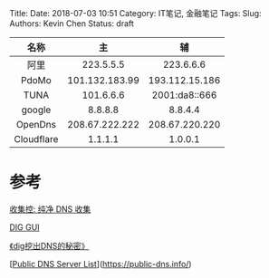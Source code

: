 Title:
Date: 2018-07-03 10:51
Category: IT笔记, 金融笔记
Tags:
Slug:
Authors: Kevin Chen
Status: draft



|    名称    |       主       |       辅       |
| :--------: | :------------: | :------------: |
|    阿里    |   223.5.5.5    |   223.6.6.6    |
|   PdoMo    | 101.132.183.99 | 193.112.15.186 |
|    TUNA    |   101.6.6.6    | 2001:da8::666  |
|   google   |    8.8.8.8     |    8.8.4.4     |
|  OpenDns   | 208.67.222.222 | 208.67.220.220 |
| Cloudflare |    1.1.1.1     |    1.0.0.1     |





# 参考

[收集控: 纯净 DNS 收集](https://blog.liyuans.com/archives/pure-dns-collection.html)

[DIG GUI](https://www.diggui.com/)

[《dig挖出DNS的秘密》](http://roclinux.cn/?p=2449)

[[Public DNS Server List](https://public-dns.info/)](https://public-dns.info/)